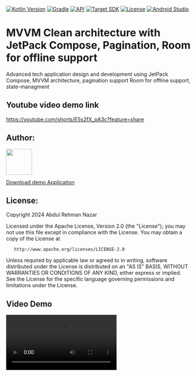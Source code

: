 [![Kotlin Version](https://img.shields.io/badge/Kotlin-1.9.23-blue.svg?style=flat-square)](http://kotlinlang.org/)
[![Gradle](https://img.shields.io/badge/Gradle-8.2.0-blue.svg?style=flat-square)](https://developer.android.com/build/releases/gradle-plugin)
[![API](https://img.shields.io/badge/Min%20SDK-24%20[Android%207.0]-blue.svg?style=flat-square)](https://github.com/AndroidSDKSources/android-sdk-sources-list)
[![Target SDK](https://img.shields.io/badge/Target%20SDK-34%20[Android%2014]-blue.svg?style=flat-square)](https://developer.android.com/about/versions/13)
[![License](https://img.shields.io/badge/License-Apache%202.0-blue.svg?style=flat-square)](http://www.apache.org/licenses/LICENSE-2.0)
[![Android Studio](https://img.shields.io/badge/Android-Studio-Jellyfish)](https://developer.android.com/studio/preview)

# MVVM Clean architecture with JetPack Compose, Pagination, Room for offline support
Advanced tech application design and development using JetPack Compose, MVVM architecture, pagination support Room for offline support, state-managment <br />

## Youtube video demo link
https://youtube.com/shorts/E5s2fX_pA3c?feature=share

## Author:
<a href="https://github.com/AbdulRehmanNazar" target="_blank">
  <img src="https://avatars.githubusercontent.com/u/6792823?v=4" width="70" align="left">
</a>
<br />
<br />
<br />
<br />

<a href="https://github.com/AbdulRehmanNazar/MusicEvents/blob/main/APK/app-debug.apk">Download demo Application</a>


## License:
Copyright 2024 Abdul Rehman Nazar
<br />

Licensed under the Apache License, Version 2.0 (the "License");
you may not use this file except in compliance with the License.
You may obtain a copy of the License at

       http://www.apache.org/licenses/LICENSE-2.0

Unless required by applicable law or agreed to in writing, software
distributed under the License is distributed on an "AS IS" BASIS,
WITHOUT WARRANTIES OR CONDITIONS OF ANY KIND, either express or implied.
See the License for the specific language governing permissions and
limitations under the License.


## Video Demo
<video src="https://github.com/AbdulRehmanNazar/MusicEvents/assets/6792823/eada48a1-6d98-4102-8f1a-1e6b22fda2a2" />





